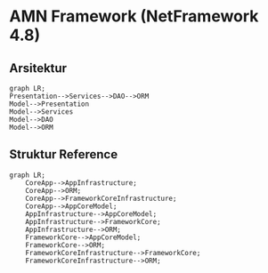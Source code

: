 # AMN Framework (NetFramework 4.8)


## Arsitektur
```mermaid
graph LR;
Presentation-->Services-->DAO-->ORM
Model-->Presentation
Model-->Services
Model-->DAO
Model-->ORM
```

## Struktur Reference
```mermaid
graph LR;
    CoreApp-->AppInfrastructure;
    CoreApp-->ORM;
    CoreApp-->FrameworkCoreInfrastructure;
    CoreApp-->AppCoreModel;
    AppInfrastructure-->AppCoreModel;
    AppInfrastructure-->FrameworkCore;
    AppInfrastructure-->ORM;
    FrameworkCore-->AppCoreModel;
    FrameworkCore-->ORM;
    FrameworkCoreInfrastructure-->FrameworkCore;
    FrameworkCoreInfrastructure-->ORM;
```


<!-- ## Welcome to GitHub Pages

You can use the [editor on GitHub](https://github.com/azka26/AMNFramework48/edit/gh-pages/index.md) to maintain and preview the content for your website in Markdown files.

Whenever you commit to this repository, GitHub Pages will run [Jekyll](https://jekyllrb.com/) to rebuild the pages in your site, from the content in your Markdown files.

### Markdown

Markdown is a lightweight and easy-to-use syntax for styling your writing. It includes conventions for

```markdown
Syntax highlighted code block

# Header 1
## Header 2
### Header 3

- Bulleted
- List

1. Numbered
2. List

**Bold** and _Italic_ and `Code` text

[Link](url) and ![Image](src)
```

For more details see [Basic writing and formatting syntax](https://docs.github.com/en/github/writing-on-github/getting-started-with-writing-and-formatting-on-github/basic-writing-and-formatting-syntax).

### Jekyll Themes

Your Pages site will use the layout and styles from the Jekyll theme you have selected in your [repository settings](https://github.com/azka26/AMNFramework48/settings/pages). The name of this theme is saved in the Jekyll `_config.yml` configuration file.

### Support or Contact

Having trouble with Pages? Check out our [documentation](https://docs.github.com/categories/github-pages-basics/) or [contact support](https://support.github.com/contact) and we’ll help you sort it out. -->
